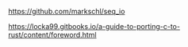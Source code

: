 https://github.com/markschl/seq_io

https://locka99.gitbooks.io/a-guide-to-porting-c-to-rust/content/foreword.html
